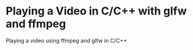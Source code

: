 <h1> Playing a Video in C/C++ with glfw and ffmpeg </h1>

Playing a video using ffmpeg and glfw in C/C++